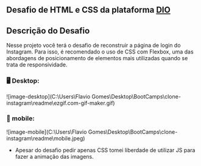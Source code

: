 ## Desafio  de HTML e CSS da plataforma [DIO](www.dio.me)

## Descrição do Desafio

Nesse projeto você terá o desafio de reconstruir a página de login do Instagram. Para isso, é recomendado o uso de CSS com Flexbox, uma das abordagens de posicionamento de elementos mais utilizadas quando se trata de responsividade.



### :desktop_computer: Desktop:

![image-desktop](C:\Users\Flavio Gomes\Desktop\BootCamps\clone-instagram\readme\ezgif.com-gif-maker.gif)



### 📱 mobile:

![image-mobile](C:\Users\Flavio Gomes\Desktop\BootCamps\clone-instagram\readme\mobile.jpeg)



- Apesar do desafio pedir apenas CSS tomei liberdade de utilizar JS para fazer a animação das imagens.